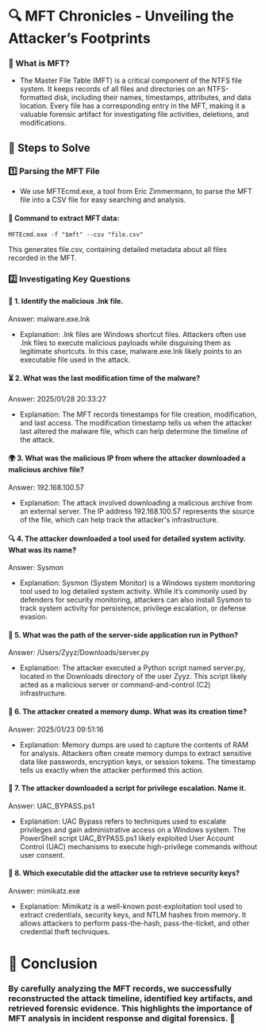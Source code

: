 # 🔍 MFT Chronicles - Unveiling the Attacker’s Footprints
### 📖 What is MFT?
- The Master File Table (MFT) is a critical component of the NTFS file system. It keeps records of all files and directories on an NTFS-formatted disk, including their names, timestamps, attributes, and data location. Every file has a corresponding entry in the MFT, making it a valuable forensic artifact for investigating file activities, deletions, and modifications.

## 📌 Steps to Solve
### 1️⃣ Parsing the MFT File
- We use MFTEcmd.exe, a tool from Eric Zimmermann, to parse the MFT file into a CSV file for easy searching and analysis.

#### 🔹 Command to extract MFT data:
```
MFTEcmd.exe -f "$mft" --csv "file.csv"
```
This generates file.csv, containing detailed metadata about all files recorded in the MFT.

### 2️⃣ Investigating Key Questions
#### 🛑 1. Identify the malicious .lnk file.
Answer: malware.exe.lnk
- Explanation: .lnk files are Windows shortcut files. Attackers often use .lnk files to execute malicious payloads while disguising them as legitimate shortcuts. In this case, malware.exe.lnk likely points to an executable file used in the attack.

#### ⏳ 2. What was the last modification time of the malware?
Answer: 2025/01/28 20:33:27
- Explanation: The MFT records timestamps for file creation, modification, and last access. The modification timestamp tells us when the attacker last altered the malware file, which can help determine the timeline of the attack.

#### 🌍 3. What was the malicious IP from where the attacker downloaded a malicious archive file?
Answer: 192.168.100.57
- Explanation: The attack involved downloading a malicious archive from an external server. The IP address 192.168.100.57 represents the source of the file, which can help track the attacker's infrastructure.

#### 🔍 4. The attacker downloaded a tool used for detailed system activity. What was its name?
Answer: Sysmon
- Explanation: Sysmon (System Monitor) is a Windows system monitoring tool used to log detailed system activity. While it’s commonly used by defenders for security monitoring, attackers can also install Sysmon to track system activity for persistence, privilege escalation, or defense evasion.

#### 🐍 5. What was the path of the server-side application run in Python?
Answer: /Users/Zyyz/Downloads/server.py
- Explanation: The attacker executed a Python script named server.py, located in the Downloads directory of the user Zyyz. This script likely acted as a malicious server or command-and-control (C2) infrastructure.

#### 📝 6. The attacker created a memory dump. What was its creation time?
Answer: 2025/01/23 09:51:16
- Explanation: Memory dumps are used to capture the contents of RAM for analysis. Attackers often create memory dumps to extract sensitive data like passwords, encryption keys, or session tokens. The timestamp tells us exactly when the attacker performed this action.

#### 🚀 7. The attacker downloaded a script for privilege escalation. Name it.
Answer: UAC_BYPASS.ps1
- Explanation: UAC Bypass refers to techniques used to escalate privileges and gain administrative access on a Windows system. The PowerShell script UAC_BYPASS.ps1 likely exploited User Account Control (UAC) mechanisms to execute high-privilege commands without user consent.

#### 🔑 8. Which executable did the attacker use to retrieve security keys?
Answer: mimikatz.exe
- Explanation: Mimikatz is a well-known post-exploitation tool used to extract credentials, security keys, and NTLM hashes from memory. It allows attackers to perform pass-the-hash, pass-the-ticket, and other credential theft techniques.

# 🏁 Conclusion
### By carefully analyzing the MFT records, we successfully reconstructed the attack timeline, identified key artifacts, and retrieved forensic evidence. This highlights the importance of MFT analysis in incident response and digital forensics. 🚀

